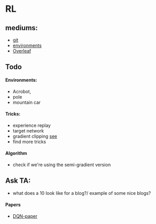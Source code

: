 # RL

## mediums:
* [git](https://github.com/MelleVessies/RL)
* [environments](https://gym.openai.com/envs/#classic_control)
* [Overleaf](https://www.overleaf.com/5619338925gmhsmbkfvhgw)

## Todo


#### Environments:
* Acrobot,
* pole
* mountain car


#### Tricks:
* experience replay
* target network
* gradient clipping [see](https://abhishm.github.io/DQN/)
* find more tricks


#### Algorithm
* check if we're using the semi-gradient version


## Ask TA:
* what does a 10 look like for a blog?/ example of some nice blogs?

#### Papers
* [DQN-paper](https://storage.googleapis.com/deepmind-media/dqn/DQNNaturePaper.pdf)
